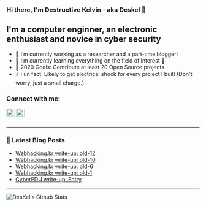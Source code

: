 ### Hi there, I'm Destructive Kelvin - aka **Deskel** 👋

## I'm a computer enginner, an electronic enthusiast and novice in cyber security
- 🔭 I’m currently working as a researcher and a part-time blogger!
- 🌱 I’m currently learning everything on the field of interest 🤣
- 🥅 2020 Goals: Contribute at least 20 Open Source projects
- ⚡ Fun fact: Likely to get electrical shock for every project I built (Don't worry, just a small charge.)

### Connect with me:
[<img align="left" alt="DesKel | Twitter" width="22px" src="https://cdn.jsdelivr.net/npm/simple-icons@v3/icons/twitter.svg" />][twitter]
[<img align="left" alt="DesKel | protonmail" width="22px" src="https://cdn.jsdelivr.net/npm/simple-icons@v3/icons/protonmail.svg" />][protonmail]

<br />
<br />

---

### 📕 Latest Blog Posts
<!-- BLOG-POST-LIST:START -->
- [Webhacking.kr write-up: old-12](https://deskel.github.io/posts/webhackingkr/old-12)
- [Webhacking.kr write-up: old-10](https://deskel.github.io/posts/webhackingkr/old-10)
- [Webhacking.kr write-up: old-6](https://deskel.github.io/posts/webhackingkr/old-6)
- [Webhacking.kr write-up: old-1](https://deskel.github.io/posts/webhackingkr/old-1)
- [CyberEDU write-up: Entry](https://deskel.github.io/posts/cyberedu/entry)
<!-- BLOG-POST-LIST:END -->

---

<img align="left" alt="DesKel's Github Stats" src="https://github-readme-stats.vercel.app/api?username=DesKel&show_icons=true&hide_border=true&theme=blue-green" />

[twitter]: https://twitter.com/Deskel5
[protonmail]: mailto:Deskel666@protonmail.com
